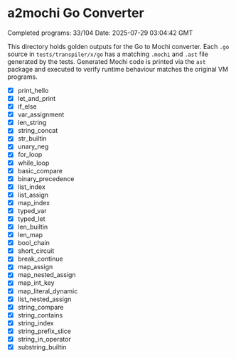 # a2mochi Go Converter

Completed programs: 33/104
Date: 2025-07-29 03:04:42 GMT

This directory holds golden outputs for the Go to Mochi converter.
Each `.go` source in `tests/transpiler/x/go` has a matching `.mochi` and `.ast` file generated by the tests. Generated Mochi code is printed via the `ast` package and executed to verify runtime behaviour matches the original VM programs.
- [x] print_hello
- [x] let_and_print
- [x] if_else
- [x] var_assignment
- [x] len_string
- [x] string_concat
- [x] str_builtin
- [x] unary_neg
- [x] for_loop
- [x] while_loop
- [x] basic_compare
- [x] binary_precedence
- [x] list_index
- [x] list_assign
- [x] map_index
- [x] typed_var
- [x] typed_let
- [x] len_builtin
- [x] len_map
- [x] bool_chain
- [x] short_circuit
- [x] break_continue
- [x] map_assign
- [x] map_nested_assign
- [x] map_int_key
- [x] map_literal_dynamic
- [x] list_nested_assign
- [x] string_compare
- [x] string_contains
- [x] string_index
- [x] string_prefix_slice
- [x] string_in_operator
- [x] substring_builtin

